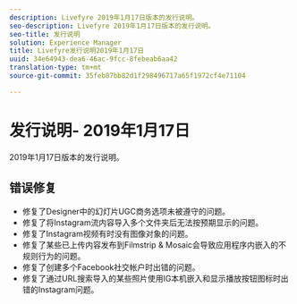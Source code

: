```yaml
---
description: Livefyre 2019年1月17日版本的发行说明。
seo-description: Livefyre 2019年1月17日版本的发行说明。
seo-title: 发行说明
solution: Experience Manager
title: Livefyre发行说明2019年1月17日
uuid: 34e64943-dea6-46ac-9fcc-8febeab6aa42
translation-type: tm+mt
source-git-commit: 35feb87bb82d1f298496717a65f1972cf4e71104

---
```



# 发行说明- 2019年1月17日

2019年1月17日版本的发行说明。

## 错误修复

* 修复了Designer中的幻灯片UGC商务选项未被遵守的问题。
* 修复了将Instagram流内容导入多个文件夹后无法按预期显示的问题。
* 修复了Instagram视频有时没有图像对象的问题。
* 修复了某些已上传内容发布到Filmstrip &amp; Mosaic会导致应用程序内嵌入的不规则行为的问题。
* 修复了创建多个Facebook社交帐户时出错的问题。
* 修复了通过URL搜索导入的某些照片使用IG本机嵌入和显示播放按钮图标时出错的Instagram问题。
